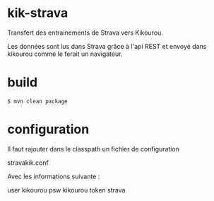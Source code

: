 # kik-strava

Transfert des entrainements de Strava vers Kikourou.

Les données sont lus dans Strava grâce à l'api REST et envoyé dans kikourou comme le ferait un navigateur.

# build

```
$ mvn clean package
```

# configuration

Il faut rajouter dans le classpath un fichier de configuration 

stravakik.conf

Avec les informations suivante :

user kikourou
psw kikourou 
token strava

